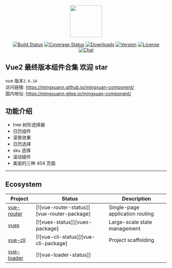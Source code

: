 <p align="center"><a href="https://github.com/mingxuann/mingxuan-component" target="_blank" rel="noopener noreferrer"><img width="100" src="https://hemingxaun-1256953833.cos.ap-shanghai.myqcloud.com/kaola.png"></a></p>

<p align="center">
  <a href="https://circleci.com/gh/vuejs/vue/tree/dev"><img src="https://img.shields.io/circleci/project/github/vuejs/vue/dev.svg?sanitize=true" alt="Build Status"></a>
  <a href="https://codecov.io/github/vuejs/vue?branch=dev"><img src="https://img.shields.io/codecov/c/github/vuejs/vue/dev.svg?sanitize=true" alt="Coverage Status"></a>
  <a href="https://npmcharts.com/compare/vue?minimal=true"><img src="https://img.shields.io/npm/dm/vue.svg?sanitize=true" alt="Downloads"></a>
  <a href="https://www.npmjs.com/package/vue"><img src="https://img.shields.io/npm/v/vue.svg?sanitize=true" alt="Version"></a>
  <a href="https://www.npmjs.com/package/vue"><img src="https://img.shields.io/npm/l/vue.svg?sanitize=true" alt="License"></a>
  <a href="https://chat.vuejs.org/"><img src="https://img.shields.io/badge/chat-on%20discord-7289da.svg?sanitize=true" alt="Chat"></a>
</p>

## Vue2 最终版本组件合集 欢迎 star

vue 版本`2.6.14`  
访问链接: https://mingxuann.github.io/mingxuan-component/  
国内地址: https://mingxuann.gitee.io/mingxuan-component/

## 功能介绍

-   tree 树形选择器
-   日历组件
-   深景效果
-   日历选择
-   sku 选择
-   滚动插件
-   美丽的三种 404 页面

---

## Ecosystem

| Project      | Status                                     | Description                     |
| ------------ | ------------------------------------------ | ------------------------------- |
| [vue-router] | [![vue-router-status]][vue-router-package] | Single-page application routing |
| [vuex]       | [![vuex-status]][vuex-package]             | Large-scale state management    |
| [vue-cli]    | [![vue-cli-status]][vue-cli-package]       | Project scaffolding             |
| [vue-loader] | [![vue-loader-status]]                     |

[vue-router]: https://github.com/vuejs/vue-router
[vuex]: https://github.com/vuejs/vuex
[vue-cli]: https://github.com/vuejs/vue-cli
[vue-loader]: https://github.com/vuejs/vue-loader

